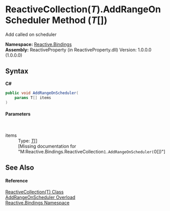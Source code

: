 # ReactiveCollection(*T*).AddRangeOnScheduler Method (*T*[])
 

Add called on scheduler

**Namespace:**&nbsp;<a href="c3971206-685a-088e-bb60-d89f59135b99">Reactive.Bindings</a><br />**Assembly:**&nbsp;ReactiveProperty (in ReactiveProperty.dll) Version: 1.0.0.0 (1.0.0.0)

## Syntax

**C#**<br />
``` C#
public void AddRangeOnScheduler(
	params T[] items
)
```


#### Parameters
&nbsp;<dl><dt>items</dt><dd>Type: <a href="a71c46d1-d600-289a-5bd8-794208b350a7">*T*</a>[]<br />\[Missing <param name="items"/> documentation for "M:Reactive.Bindings.ReactiveCollection`1.AddRangeOnScheduler(`0[])"\]</dd></dl>

## See Also


#### Reference
<a href="a71c46d1-d600-289a-5bd8-794208b350a7">ReactiveCollection(T) Class</a><br /><a href="c83b99b8-5821-fa5f-f5c6-58962281c4c1">AddRangeOnScheduler Overload</a><br /><a href="c3971206-685a-088e-bb60-d89f59135b99">Reactive.Bindings Namespace</a><br />
